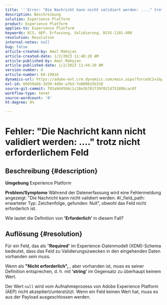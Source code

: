 ```yaml
---
title: '''Error: "Die Nachricht kann nicht validiert werden: ...." trotz nicht erforderlicher Felder"'
description: Beschreibung
solution: Experience Platform
product: Experience Platform
applies-to: Experience Platform
keywords: KCS, AEP, Erfassung, Validierung, DCVS-1101-400
resolution: Resolution
internal-notes: null
bug: false
article-created-by: Amol Mahajan
article-created-date: 1/2/2023 11:40:28 AM
article-published-by: Amol Mahajan
article-published-date: 1/2/2023 11:44:10 AM
version-number: 4
article-number: KA-19916
dynamics-url: https://adobe-ent.crm.dynamics.com/main.aspx?forceUCI=1&pagetype=entityrecord&etn=knowledgearticle&id=bea9f53d-928a-ed11-81ac-6045bd006ce9
exl-id: 66659abb-3d20-4d9e-a7b3-7a800b15b318
source-git-commit: f03a9d45b6c1c28e3b701f39f022d75180bcac0f
workflow-type: tm+mt
source-wordcount: '0'
ht-degree: 0%

---
```


# Fehler: &quot;Die Nachricht kann nicht validiert werden: ....&quot; trotz nicht erforderlichem Feld

## Beschreibung {#description}

<b>Umgebung</b>
Experience Platform


<b>Problem/Symptome</b>
Während der Datenerfassung wird eine Fehlermeldung angezeigt: &quot;Die Nachricht kann nicht validiert werden: #/_field_path: erwarteter Typ: Zeichenfolge, gefunden: Null&quot;, obwohl das Feld nicht erforderlich ist.

Wie lautet die Definition von <b>&#39;Erforderlich&#39;</b> in diesem Fall?


## Auflösung {#resolution}


Für ein Feld, das als &quot;<b>Required&#39;</b> im Experience-Datenmodell (XDM)-Schema bedeutet, dass das Feld zu Validierungszwecken in den eingehenden Daten vorhanden sein muss.

Wenn als <b>&quot;Nicht erforderlich&quot;, </b>, aber vorhanden ist, muss es seiner Definition entsprechen, d. h. mit<b> &#39;string&#39; </b>im Gegensatz zu überhaupt keinem Wert.



Der Wert `null` wird vom Aufnahmeprozess von Adobe Experience Platform (AEP) nicht akzeptiert/unterstützt. Wenn ein Feld keinen Wert hat, muss es aus der Payload ausgeschlossen werden.
